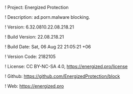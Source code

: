 ! Project: Energized Protection

! Description: ad.porn.malware blocking.

! Version: 6.32.0810.22.08.218.21

! Build Version: 22.08.218.21

! Build Date: Sat, 06 Aug 22 21:05:21 +06

! Version Code: 2182105

! License: CC BY-NC-SA 4.0, https://energized.pro/license

! Github: https://github.com/EnergizedProtection/block

! Web: https://energized.pro
